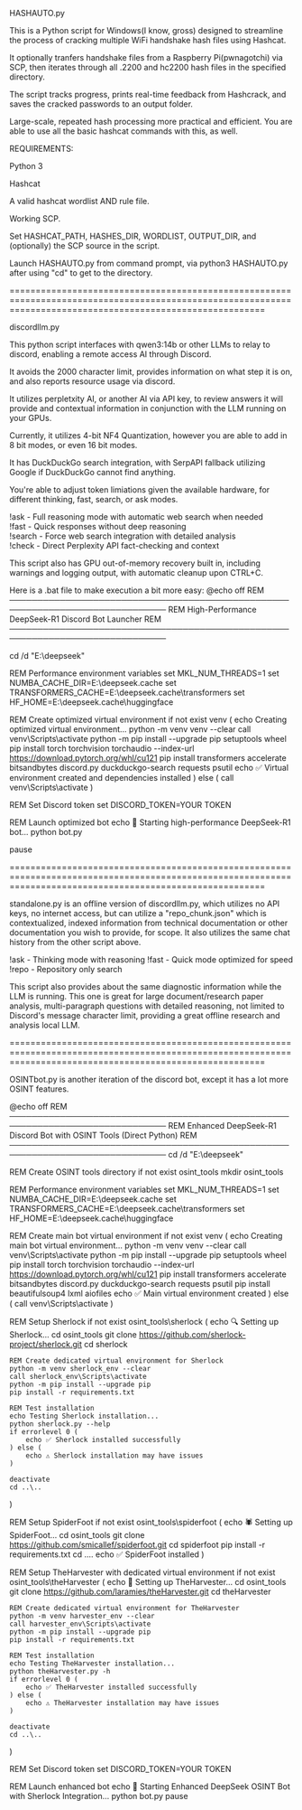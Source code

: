 HASHAUTO.py 

This is a Python script for Windows(I know, gross) designed to streamline the process of cracking multiple WiFi handshake hash files using Hashcat.

It optionally tranfers handshake files from a Raspberry Pi(pwnagotchi) via SCP, then iterates through all .2200 and hc2200 hash files in the specified directory. 

The script tracks progress, prints real-time feedback from Hashcrack, and saves the cracked passwords to an output folder. 

Large-scale, repeated hash processing more practical and efficient. You are able to use all the basic hashcat commands with this, as well.

REQUIREMENTS:

Python 3

Hashcat

A valid hashcat wordlist AND rule file. 

Working SCP.

Set HASHCAT_PATH, HASHES_DIR, WORDLIST, OUTPUT_DIR, and (optionally) the SCP source in the script.

Launch HASHAUTO.py from command prompt, via python3 HASHAUTO.py after using "cd" to get to the directory. 


=============================================================================================================================================================

discordllm.py

This python script interfaces with qwen3:14b or other LLMs to relay to discord, enabling a remote access AI through Discord. 

It avoids the 2000 character limit, provides information on what step it is on, and also reports resource usage via discord. 

It utilizes perpletxity AI, or another AI via API key, to review answers it will provide and contextual information in conjunction with the LLM running on your GPUs.

Currently, it utilizes 4-bit NF4 Quantization, however you are able to add in 8 bit modes, or even 16 bit modes.

It has DuckDuckGo search integration, with SerpAPI fallback utilizing Google if DuckDuckGo cannot find anything. 

You're able to adjust token limiations given the available hardware, for different thinking, fast, search, or ask modes. 

!ask <question> - Full reasoning mode with automatic web search when needed<br>
!fast <question> - Quick responses without deep reasoning<br>
!search <question> - Force web search integration with detailed analysis<br>
!check <question> - Direct Perplexity API fact-checking and context<br>

This script also has GPU out-of-memory recovery built in, including warnings and logging output, with automatic cleanup upon CTRL+C.





Here is a .bat file to make execution a bit more easy:
@echo off
REM ──────────────────────────────────────────────────────────────────────────────
REM High-Performance DeepSeek-R1 Discord Bot Launcher
REM ──────────────────────────────────────────────────────────────────────────────

cd /d "E:\deepseek"

REM Performance environment variables
set MKL_NUM_THREADS=1
set NUMBA_CACHE_DIR=E:\deepseek\.cache
set TRANSFORMERS_CACHE=E:\deepseek\.cache\transformers
set HF_HOME=E:\deepseek\.cache\huggingface

REM Create optimized virtual environment
if not exist venv (
    echo Creating optimized virtual environment...
    python -m venv venv --clear
    call venv\Scripts\activate
    python -m pip install --upgrade pip setuptools wheel
    pip install torch torchvision torchaudio --index-url https://download.pytorch.org/whl/cu121
    pip install transformers accelerate bitsandbytes discord.py duckduckgo-search requests psutil
    echo ✅ Virtual environment created and dependencies installed
) else (
    call venv\Scripts\activate
)

REM Set Discord token
set DISCORD_TOKEN=YOUR TOKEN

REM Launch optimized bot
echo 🚀 Starting high-performance DeepSeek-R1 bot...
python bot.py

pause

=============================================================================================================================================================

standalone.py is an offline version of discordllm.py, which utilizes no API keys, no internet access, but can utilize a "repo_chunk.json" which is contextualized, indexed information from technical documentation or other documentation you wish to provide, for scope. It also utilizes the same chat history from the other script above.

!ask - Thinking mode with reasoning
!fast - Quick mode optimized for speed
!repo - Repository only search

This script also provides about the same diagnostic information while the LLM is running. This one is great for large document/research paper analysis, multi-paragraph questions with detailed reasoning, not limited to Discord's message character limit, providing a great offline research and analysis local LLM. 



=============================================================================================================================================================

OSINTbot.py is another iteration of the discord bot, except it has a lot more OSINT features. 



@echo off
REM ──────────────────────────────────────────────────────────────────────────────
REM Enhanced DeepSeek-R1 Discord Bot with OSINT Tools (Direct Python)
REM ──────────────────────────────────────────────────────────────────────────────
cd /d "E:\deepseek"

REM Create OSINT tools directory
if not exist osint_tools mkdir osint_tools

REM Performance environment variables
set MKL_NUM_THREADS=1
set NUMBA_CACHE_DIR=E:\deepseek\.cache
set TRANSFORMERS_CACHE=E:\deepseek\.cache\transformers
set HF_HOME=E:\deepseek\.cache\huggingface

REM Create main bot virtual environment
if not exist venv (
    echo Creating main bot virtual environment...
    python -m venv venv --clear
    call venv\Scripts\activate
    python -m pip install --upgrade pip setuptools wheel
    pip install torch torchvision torchaudio --index-url https://download.pytorch.org/whl/cu121
    pip install transformers accelerate bitsandbytes discord.py duckduckgo-search requests psutil
    pip install beautifulsoup4 lxml aiofiles
    echo ✅ Main virtual environment created
) else (
    call venv\Scripts\activate
)

REM Setup Sherlock
if not exist osint_tools\sherlock (
    echo 🔍 Setting up Sherlock...
    cd osint_tools
    git clone https://github.com/sherlock-project/sherlock.git
    cd sherlock
    
    REM Create dedicated virtual environment for Sherlock
    python -m venv sherlock_env --clear
    call sherlock_env\Scripts\activate
    python -m pip install --upgrade pip
    pip install -r requirements.txt
    
    REM Test installation
    echo Testing Sherlock installation...
    python sherlock.py --help
    if errorlevel 0 (
        echo ✅ Sherlock installed successfully
    ) else (
        echo ⚠️ Sherlock installation may have issues
    )
    
    deactivate
    cd ..\..
)

REM Setup SpiderFoot
if not exist osint_tools\spiderfoot (
    echo 🕷️ Setting up SpiderFoot...
    cd osint_tools
    git clone https://github.com/smicallef/spiderfoot.git
    cd spiderfoot
    pip install -r requirements.txt
    cd ..\..
    echo ✅ SpiderFoot installed
)

REM Setup TheHarvester with dedicated virtual environment
if not exist osint_tools\theHarvester (
    echo 🌾 Setting up TheHarvester...
    cd osint_tools
    git clone https://github.com/laramies/theHarvester.git
    cd theHarvester
    
    REM Create dedicated virtual environment for TheHarvester
    python -m venv harvester_env --clear
    call harvester_env\Scripts\activate
    python -m pip install --upgrade pip
    pip install -r requirements.txt
    
    REM Test installation
    echo Testing TheHarvester installation...
    python theHarvester.py -h
    if errorlevel 0 (
        echo ✅ TheHarvester installed successfully
    ) else (
        echo ⚠️ TheHarvester installation may have issues
    )
    
    deactivate
    cd ..\..
)

REM Set Discord token
set DISCORD_TOKEN=YOUR TOKEN

REM Launch enhanced bot
echo 🚀 Starting Enhanced DeepSeek OSINT Bot with Sherlock Integration...
python bot.py
pause
